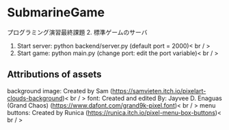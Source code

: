# SubmarineGame
プログラミング演習最終課題 2. 標準ゲームのサーバ 

1. Start server: python backend/server.py (default port = 2000)< br / >
2. Start game: python main.py (change port: edit the port variable)< br / >


## Attributions of assets

background image: Created by Sam (https://samvieten.itch.io/pixelart-clouds-background)< br / >
font: Created and edited By: Jayvee D. Enaguas (Grand Chaos) (https://www.dafont.com/grand9k-pixel.font)< br / >
menu buttons: Created by Runica (https://runica.itch.io/pixel-menu-box-buttons)< br / >
